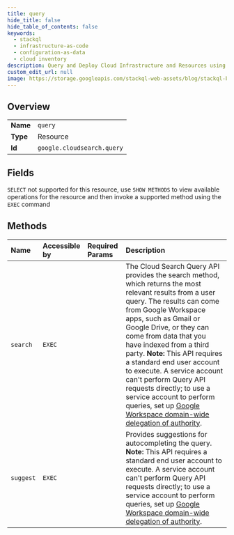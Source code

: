 ```yaml
---
title: query
hide_title: false
hide_table_of_contents: false
keywords:
  - stackql
  - infrastructure-as-code
  - configuration-as-data
  - cloud inventory
description: Query and Deploy Cloud Infrastructure and Resources using SQL
custom_edit_url: null
image: https://storage.googleapis.com/stackql-web-assets/blog/stackql-blog-post-featured-image.png
---
```

  
    

## Overview
<table><tbody>
<tr><td><b>Name</b></td><td><code>query</code></td></tr>
<tr><td><b>Type</b></td><td>Resource</td></tr>
<tr><td><b>Id</b></td><td><code>google.cloudsearch.query</code></td></tr>
</tbody></table>

## Fields
`SELECT` not supported for this resource, use `SHOW METHODS` to view available operations for the resource and then invoke a supported method using the `EXEC` command  
## Methods
| Name | Accessible by | Required Params | Description |
|:-----|:--------------|:----------------|:------------|
| `search` | `EXEC` |  | The Cloud Search Query API provides the search method, which returns the most relevant results from a user query. The results can come from Google Workspace apps, such as Gmail or Google Drive, or they can come from data that you have indexed from a third party. **Note:** This API requires a standard end user account to execute. A service account can't perform Query API requests directly; to use a service account to perform queries, set up [Google Workspace domain-wide delegation of authority](https://developers.google.com/cloud-search/docs/guides/delegation/). |
| `suggest` | `EXEC` |  | Provides suggestions for autocompleting the query. **Note:** This API requires a standard end user account to execute. A service account can't perform Query API requests directly; to use a service account to perform queries, set up [Google Workspace domain-wide delegation of authority](https://developers.google.com/cloud-search/docs/guides/delegation/). |
